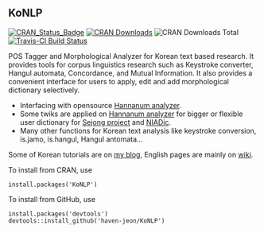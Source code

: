 KoNLP
---------------



[![CRAN_Status_Badge](http://www.r-pkg.org/badges/version/KoNLP)](http://cran.r-project.org/package=KoNLP)
[![CRAN Downloads](http://cranlogs.r-pkg.org/badges/KoNLP)](http://cran.r-project.org/package=KoNLP)
![CRAN Downloads Total](http://cranlogs.r-pkg.org/badges/grand-total/KoNLP?color=brightgreen)
[![Travis-CI Build Status](https://travis-ci.org/haven-jeon/KoNLP.svg?branch=master)](https://travis-ci.org/haven-jeon/KoNLP)


POS Tagger and Morphological Analyzer for Korean text based research. It provides tools for corpus linguistics research such as Keystroke converter, Hangul automata, Concordance, and Mutual Information. It also provides a convenient interface for users to apply, edit and add morphological dictionary selectively. 

  - Interfacing with opensource [Hannanum analyzer](http://semanticweb.kaist.ac.kr/home/index.php/HanNanum).
  - Some twiks are applied on [Hannanum analyzer](https://github.com/haven-jeon/HanNanum-Analyzer) for bigger or flexible user dictionary for [Sejong project](http://www.sejong.or.kr/) and [NIADic](https://github.com/haven-jeon/NIADic). 
  - Many other functions for Korean text analysis like keystroke conversion, is.jamo, is.hangul, Hangul antomata...   

Some of Korean tutorials are on [my blog](http://freesearch.pe.kr), English pages are mainly on [wiki](https://github.com/haven-jeon/KoNLP/wiki).

To install from CRAN, use

    install.packages('KoNLP')

To install from GitHub, use

    install.packages('devtools')
    devtools::install_github('haven-jeon/KoNLP')

